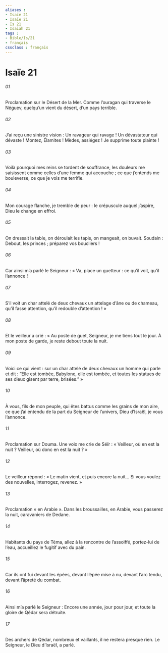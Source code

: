 ```yaml
---
aliases : 
- Isaïe 21
- Isaïe 21
- Is 21
- Isaiah 21
tags : 
- Bible/Is/21
- français
cssclass : français
---
```


# Isaïe 21

###### 01
Proclamation sur le Désert de la Mer.
Comme l’ouragan qui traverse le Néguev,
quelqu’un vient du désert, d’un pays terrible.
###### 02
J’ai reçu une sinistre vision :
Un ravageur qui ravage ! Un dévastateur qui dévaste !
Montez, Élamites ! Mèdes, assiégez !
Je supprime toute plainte !
###### 03
Voilà pourquoi mes reins se tordent de souffrance,
les douleurs me saisissent
comme celles d’une femme qui accouche ;
ce que j’entends me bouleverse,
ce que je vois me terrifie.
###### 04
Mon courage flanche,
je tremble de peur :
le crépuscule auquel j’aspire,
Dieu le change en effroi.
###### 05
On dressait la table, on déroulait les tapis,
on mangeait, on buvait.
Soudain : Debout, les princes ;
préparez vos boucliers !
###### 06
Car ainsi m’a parlé le Seigneur :
« Va, place un guetteur :
ce qu’il voit, qu’il l’annonce !
###### 07
S’il voit un char attelé de deux chevaux
un attelage d’âne ou de chameau,
qu’il fasse attention,
qu’il redouble d’attention ! »
###### 08
Et le veilleur a crié :
« Au poste de guet, Seigneur,
je me tiens tout le jour.
À mon poste de garde,
je reste debout toute la nuit.
###### 09
Voici ce qui vient :
sur un char attelé de deux chevaux
un homme qui parle et dit :
“Elle est tombée, Babylone, elle est tombée,
et toutes les statues de ses dieux
gisent par terre, brisées.” »
###### 10
À vous, fils de mon peuple, qui êtes battus
comme les grains de mon aire,
ce que j’ai entendu
de la part du Seigneur de l’univers, Dieu d’Israël,
je vous l’annonce.
###### 11
Proclamation sur Douma.
Une voix me crie de Séïr :
« Veilleur, où en est la nuit ?
Veilleur, où donc en est la nuit ? »
###### 12
Le veilleur répond :
« Le matin vient, et puis encore la nuit…
Si vous voulez des nouvelles, interrogez,
revenez. »
###### 13
Proclamation « en Arabie ».
Dans les broussailles, en Arabie,
vous passerez la nuit,
caravaniers de Dedane.
###### 14
Habitants du pays de Téma,
allez à la rencontre de l’assoiffé,
portez-lui de l’eau,
accueillez le fugitif avec du pain.
###### 15
Car ils ont fui devant les épées,
devant l’épée mise à nu,
devant l’arc tendu,
devant l’âpreté du combat.
###### 16
Ainsi m’a parlé le Seigneur :
Encore une année, jour pour jour,
et toute la gloire de Qédar sera détruite.
###### 17
Des archers de Qédar, nombreux et vaillants,
il ne restera presque rien.
Le Seigneur, le Dieu d’Israël, a parlé.
